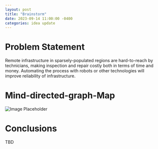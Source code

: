 ```yaml
---
layout: post
title: "Brainstorm"
date: 2023-09-14 11:00:00 -0400
categories: idea update
---
```


# Problem Statement

Remote infrastructure in sparsely-populated regions are hard-to-reach by technicians, making inspection and repair costly both in terms of time and money.
Automating the process with robots or other technologies will improve reliability of infrastructure.

# Mind-directed-graph-Map

![Image Placeholder](image.jpg)

# Conclusions

TBD
